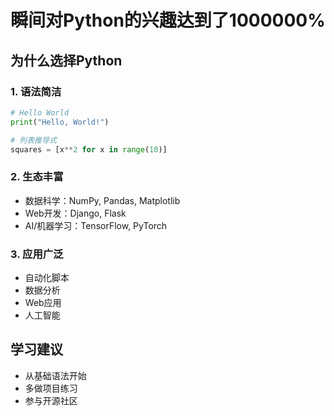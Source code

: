 # 瞬间对Python的兴趣达到了1000000%

## 为什么选择Python

### 1. 语法简洁
```python
# Hello World
print("Hello, World!")

# 列表推导式
squares = [x**2 for x in range(10)]
```

### 2. 生态丰富
- 数据科学：NumPy, Pandas, Matplotlib
- Web开发：Django, Flask
- AI/机器学习：TensorFlow, PyTorch

### 3. 应用广泛
- 自动化脚本
- 数据分析
- Web应用
- 人工智能

## 学习建议
- 从基础语法开始
- 多做项目练习
- 参与开源社区
